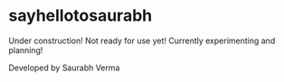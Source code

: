 # sayhellotosaurabh

Under construction! Not ready for use yet! Currently experimenting and planning!

Developed by Saurabh Verma
